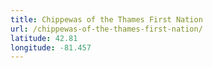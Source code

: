 ```yaml
---
title: Chippewas of the Thames First Nation
url: /chippewas-of-the-thames-first-nation/
latitude: 42.81
longitude: -81.457
---
```

